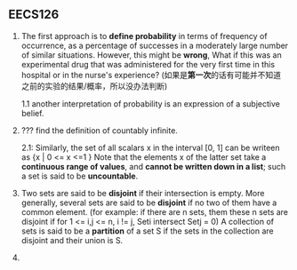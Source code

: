 ## EECS126

1. The first approach is to **define probability** in terms of frequency of occurrence, as a percentage of successes in a moderately large number of similar situations. However, this might be **wrong**, What if this was an experimental drug that was administered for the very first time in this hospital or in the nurse's experience? (如果是**第一次**的话有可能并不知道之前的实验的结果/概率，所以没办法判断)

    1.1 another interpretation of probability is an expression of a subjective belief.

2. ??? find the definition of countably infinite.

    2.1: Similarly, the set of all scalars x in the interval [0, 1] can be writeen as {x | 0 <= x <=1 } Note that the elements x of the latter set take a **continuous range of values**, and **cannot be written down in a list**; such a set is said to be **uncountable**.

3. Two sets are said to be **disjoint** if their intersection is empty. 
   More generally, several sets are said to be **disjoint** if no two of them have a common element. (for example: if there are n sets, them these n sets are disjoint if for 1 <= i,j <= n, i != j, Seti intersect Setj = 0)
   A collection of sets is said to be a **partition** of a set S if the sets in the collection are disjoint and their union is S.
   
4. 


